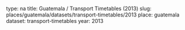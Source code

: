 type: na
title: Guatemala / Transport Timetables (2013)
slug: places/guatemala/datasets/transport-timetables/2013
place: guatemala
dataset: transport-timetables
year: 2013
